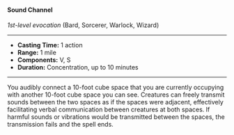 #### Sound Channel
*1st-level evocation* (Bard, Sorcerer, Warlock, Wizard)
___
- **Casting Time:** 1 action
- **Range:** 1 mile
- **Components:** V, S
- **Duration:** Concentration, up to 10 minutes
---
You audibly connect a 10-foot cube space that you are currently occupying with another 10-foot cube space you can see. Creatures can freely transmit sounds between the two spaces as if the spaces were adjacent, effectively facilitating verbal communication between creatures at both spaces. If harmful sounds or vibrations would be transmitted between the spaces, the transmission fails and the spell ends.
